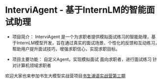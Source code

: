 # InterviAgent - 基于InternLM的智能面试助理 


- 项目简介：
InterviAgent 是一个为求职者提供模拟面试练习的智能助理，基于InternLM模型开发，旨在通过真实的面试场景、个性化的反馈和互动练习，帮助用户提升面试技巧，增强求职信心，实现求职目标。

- 项目主要功能：
自定义Agent，实现模拟面试
面向求职者，进行面试练习
针对计算机领域求职者

欢迎大家也来参加书生大模型实战营项目[书生浦语实战营第三期](https://github.com/InternLM/Tutorial)
